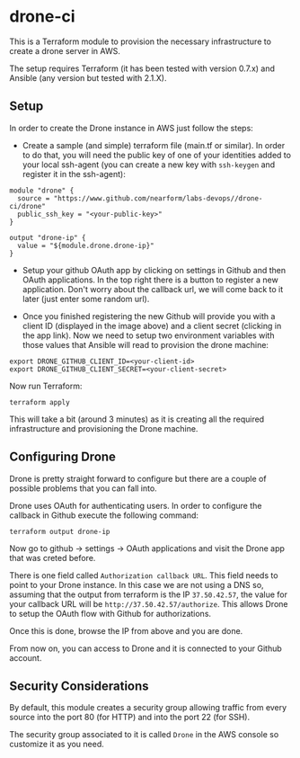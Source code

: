 # drone-ci

This is a Terraform module to provision the necessary infrastructure to create a drone
server in AWS.

The setup requires Terraform (it has been tested with version 0.7.x) and Ansible (any version but tested with 2.1.X).

## Setup

In order to create the Drone instance in AWS just follow the steps:

- Create a sample (and simple) terraform file (main.tf or similar). In order to do that, you will need the public key of one of your identities added to your local ssh-agent (you can create a new key with `ssh-keygen` and register it in the ssh-agent):

```
module "drone" {
  source = "https://www.github.com/nearform/labs-devops//drone-ci/drone"
  public_ssh_key = "<your-public-key>"
}

output "drone-ip" {
  value = "${module.drone.drone-ip}"
}
```

- Setup your github OAuth app by clicking on settings in Github and then OAuth applications. In the top right there is a button to register a new application. Don't worry about the callback url, we will come back to it later (just enter some random url).

- Once you finished registering the new Github will provide you with a client ID (displayed in the image above) and a client secret (clicking in the app link). Now we need to setup two environment variables with those values that Ansible will read to provision the drone machine:

```
export DRONE_GITHUB_CLIENT_ID=<your-client-id>
export DRONE_GITHUB_CLIENT_SECRET=<your-client-secret>
```

Now run Terraform:

```
terraform apply
```

This will take a bit (around 3 minutes) as it is creating all the required infrastructure and provisioning the Drone machine.

## Configuring Drone

Drone is pretty straight forward to configure but there are a couple of possible problems that you can fall into.

Drone uses OAuth for authenticating users. In order to configure the callback in Github execute the following command:

```
terraform output drone-ip
```

Now go to github -> settings -> OAuth applications and visit the Drone app that was creted before.

There is one field called `Authorization callback URL`. This field needs to point to your Drone instance. In this case we are not using a DNS so, assuming that the output from terraform is the IP `37.50.42.57`, the value for your callback URL will be `http://37.50.42.57/authorize`. This allows Drone
to setup the OAuth flow with Github for authorizations.

Once this is done, browse the IP from above and you are done.

From now on, you can access to Drone and it is connected to your Github account.

## Security Considerations

By default, this module creates a security group allowing traffic from every source into the port 80 (for HTTP) and into
the port 22 (for SSH).

The security group associated to it is called `Drone` in the AWS console so customize it as you need.
